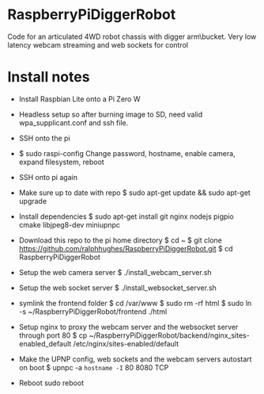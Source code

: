# RaspberryPiDiggerRobot
Code for an articulated 4WD robot chassis with digger arm\bucket. Very low latency webcam streaming and web sockets for control


# Install notes

* Install Raspbian Lite onto a Pi Zero W

* Headless setup so after burning image to SD, need valid wpa_supplicant.conf and ssh file.

* SSH onto the pi

* $ sudo raspi-config
  Change password, hostname, enable camera, expand filesystem, reboot

* SSH onto pi again

* Make sure up to date with repo
  $ sudo apt-get update && sudo apt-get upgrade

* Install dependencies 
  $ sudo apt-get install git nginx nodejs pigpio cmake libjpeg8-dev miniupnpc

* Download this repo to the pi home directory
  $ cd ~
  $ git clone https://github.com/ralphhughes/RaspberryPiDiggerRobot.git
  $ cd RaspberryPiDiggerRobot

* Setup the web camera server
  $ ./install_webcam_server.sh

* Setup the web socket server
  $ ./install_websocket_server.sh

* symlink the frontend folder
  $ cd /var/www
  $ sudo rm -rf html
  $ sudo ln -s ~/RaspberryPiDiggerRobot/frontend ./html



* Setup nginx to proxy the webcam server and the websocket server through port 80
 $ cp ~/RaspberryPiDiggerRobot/backend/nginx_sites-enabled_default /etc/nginx/sites-enabled/default

* Make the UPNP config, web sockets and the webcam servers autostart on boot
$ upnpc -a `hostname -I` 80 8080 TCP

* Reboot
sudo reboot